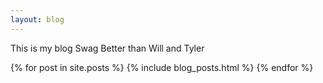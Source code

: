 ```yaml
---
layout: blog
---
```


This is my blog
Swag
Better than Will and Tyler

{% for post in site.posts %}
  {% include blog_posts.html %}
{% endfor %}
